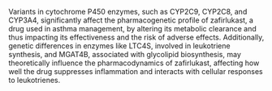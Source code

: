 Variants in cytochrome P450 enzymes, such as CYP2C9, CYP2C8, and CYP3A4, significantly affect the pharmacogenetic profile of zafirlukast, a drug used in asthma management, by altering its metabolic clearance and thus impacting its effectiveness and the risk of adverse effects. Additionally, genetic differences in enzymes like LTC4S, involved in leukotriene synthesis, and MGAT4B, associated with glycolipid biosynthesis, may theoretically influence the pharmacodynamics of zafirlukast, affecting how well the drug suppresses inflammation and interacts with cellular responses to leukotrienes.